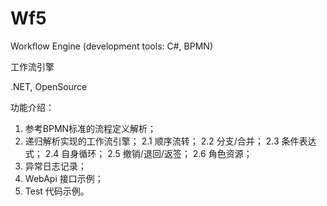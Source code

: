 Wf5
===

Workflow Engine (development tools: C#, BPMN)

工作流引擎 

.NET, OpenSource

功能介绍：
1. 参考BPMN标准的流程定义解析；
2. 递归解析实现的工作流引擎；
2.1 顺序流转；
2.2 分支/合并；
2.3 条件表达式；
2.4 自身循环；
2.5 撤销/退回/返签；
2.6 角色资源；
3. 异常日志记录；
4. WebApi 接口示例；
5. Test 代码示例。
